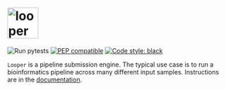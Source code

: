 # <img src="docs/img/looper_logo.svg" alt="looper logo" height="70">

![Run pytests](https://github.com/pepkit/looper/workflows/Run%20pytests/badge.svg)
[![PEP compatible](http://pepkit.github.io/img/PEP-compatible-green.svg)](http://pepkit.github.io)
[![Code style: black](https://img.shields.io/badge/code%20style-black-000000.svg)](https://github.com/psf/black)


`Looper` is a pipeline submission engine. The typical use case is to run a bioinformatics pipeline across many different input samples. Instructions are in the [documentation](http://looper.databio.org/).
